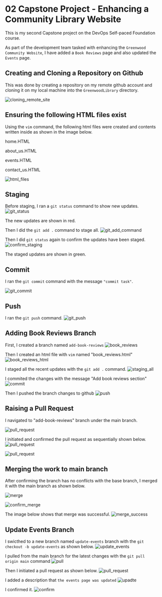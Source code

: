 # 02 Capstone Project - Enhancing a Community Library Website
This is my second Capstone project on the DevOps Self-paced Foundation course.

As part of the development team tasked with enhancing the `Greenwood Community Website`, I have added a `Book Reviews` page and also updated the `Events` page.

## Creating and Cloning a Repository on Github
This was done by creating a repository on my remote github account and cloning it on my local machine into the `GreenwoodLibrary` directory.

![cloning_remote_site](./cloning.png)

## Ensuring the following HTML files exist
Using the `vim` command, the following html files were created and contents written inside as shown in the image below.

home.HTML


about_us.HTML


events.HTML


contact_us.HTML


![html_files](./html_files.png)

## Staging
Before staging, I ran a `git status` command to show new updates.
![git_status](./3git_status.png)


The new updates are shown in red.

Then I did the `git add .` command to stage all.
![git_add_command](./3git_add.png)


Then I did `git status` again to confirm the updates have been staged.
![confirm_staging](./4git_staus.png)


The staged updates are shown in green.

## Commit
I ran the `git commit` command with the message `"commit task"`.

![git_commit](./5git_commit.png)

## Push
I ran the `git push` command.
![git_push](./6git_push.png)


## Adding Book Reviews Branch
First, I created a branch named `add-book-reviews`
![book_reviews](./7book_review_branch.png)


Then I created an html file with `vim` named "book_reviews.html"
![book_reviews_html](./8book_review_html.png)


I staged all the recent updates with the `git add .` command.
![staging_all](./9git_add.png)

I commited the changes with the message "Add book reviews section"
![commit](./10git_commit.png)



Then I pushed the branch changes to github
![push](./11git_push.png)


## Raising a Pull Request
I navigated to "add-book-reviews" branch under the main branch.


![pull_request](./12pull_request1.png)



I initiated and confirmed the pull request as sequentially shown below.
![pull_request](./13pull_request2.png)




![pull_request](./14pull_request3.png)

## Merging the work to main branch
After confirming the branch has no conflicts with the base branch, I merged it with the main branch as shown below.

![merge](./15merge_pull_request.png)




![confirm_merge](./16confirm_merge.png)




The image below shows that merge was successful.
![merge_success](./17successful_merge.png)

## Update Events Branch

I swicthed to a new branch named `update-events` branch with the `git checkout -b update-events` as shown below.
![update_events](./18Snipaste_2024-10-11_06-16-37.png)


I pulled from the main branch for the latest changes with the `git pull origin main` command
![pull](./19pull_events_branch.png)


Then I initiated a pull request as shown below.
![pull_request](./22events_merge_pull_request.png)

I added a description that `the events page was updated`
![upadte](./23events_pull_request.png)

I confirmed it.
![confirm](./24confirm_merge_events.png)
